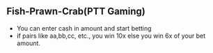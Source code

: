 ## Fish-Prawn-Crab(PTT Gaming)
- You can enter cash in amount and start betting
- if pairs like aa,bb,cc, etc., you win 10x else you win 6x of your bet amount.